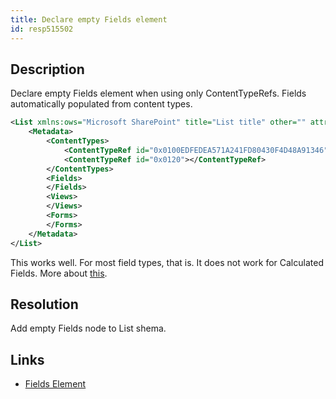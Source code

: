 ```yaml
---
title: Declare empty Fields element
id: resp515502
---
```

## Description
Declare empty Fields element when using only ContentTypeRefs. Fields automatically populated from content types.

```xml
<List xmlns:ows="Microsoft SharePoint" title="List title" other="" attributes="">
    <Metadata>
        <ContentTypes>
            <ContentTypeRef id="0x0100EDFEDEA571A241FD80430F4D48A91346"></ContentTypeRef>
            <ContentTypeRef id="0x0120"></ContentTypeRef>
        </ContentTypes>
        <Fields>
        </Fields>
        <Views>
        </Views>
        <Forms>
        </Forms>
    </Metadata>
</List>
```

This works well. For most field types, that is. It does not work for Calculated Fields. More about <a title="this" href="http://www.hekstra.org/how-to-deploy-a-calculated-field/" target="_blank">this</a>.</pre>

## Resolution
Add empty Fields node to List shema.

## Links
- [Fields Element](http://msdn.microsoft.com/en-us/library/office/ms451470.aspx)
